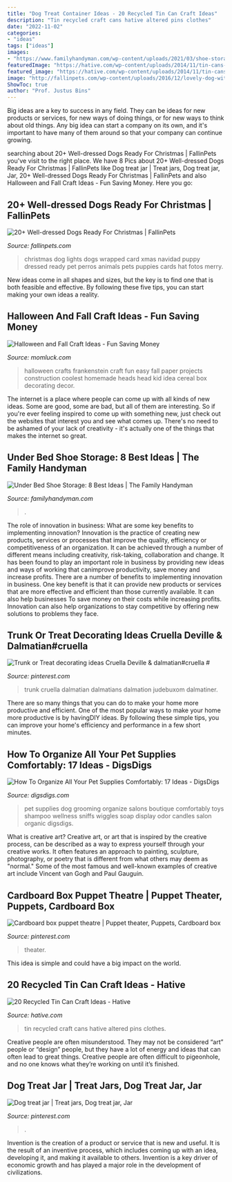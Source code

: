 ```yaml
---
title: "Dog Treat Container Ideas - 20 Recycled Tin Can Craft Ideas"
description: "Tin recycled craft cans hative altered pins clothes"
date: "2022-11-02"
categories:
- "ideas"
tags: ["ideas"]
images:
- "https://www.familyhandyman.com/wp-content/uploads/2021/03/shoe-storage-BurroughsRollingMetalUnderbedStorage.jpg?resize=768"
featuredImage: "https://hative.com/wp-content/uploads/2014/11/tin-cans-ideas/10-altered-tin-can-with-clothes-pins.jpg"
featured_image: "https://hative.com/wp-content/uploads/2014/11/tin-cans-ideas/10-altered-tin-can-with-clothes-pins.jpg"
image: "http://fallinpets.com/wp-content/uploads/2016/12/lovely-dog-with-Christmas-hat-and-lights.jpg"
ShowToc: true
author: "Prof. Justus Bins"
---
```



Big ideas are a key to success in any field. They can be ideas for new products or services, for new ways of doing things, or for new ways to think about old things. Any big idea can start a company on its own, and it's important to have many of them around so that your company can continue growing.

	

		
searching about 20+ Well-dressed Dogs Ready For Christmas | FallinPets you've visit to the right place. We have 8 Pics about 20+ Well-dressed Dogs Ready For Christmas | FallinPets like Dog treat jar | Treat jars, Dog treat jar, Jar, 20+ Well-dressed Dogs Ready For Christmas | FallinPets and also Halloween and Fall Craft Ideas - Fun Saving Money. Here you go:
		
    
## 20+ Well-dressed Dogs Ready For Christmas | FallinPets

<img loading=lazy src="http://fallinpets.com/wp-content/uploads/2016/12/lovely-dog-with-Christmas-hat-and-lights.jpg" onerror="this.onerror=null;this.src='https://tse2.mm.bing.net/th?id=OIP.qE7KghZmNwaKDnu_o4QWGgHaKY&amp;pid=15.1';" alt="20+ Well-dressed Dogs Ready For Christmas | FallinPets">

_Source: fallinpets.com_

>christmas dog lights dogs wrapped card xmas navidad puppy dressed ready pet perros animals pets puppies cards hat fotos merry. 

	

New ideas come in all shapes and sizes, but the key is to find one that is both feasible and effective. By following these five tips, you can start making your own ideas a reality.

    
## Halloween And Fall Craft Ideas - Fun Saving Money

<img loading=lazy src="https://1.bp.blogspot.com/-7f19jU7ae-A/TpBg3Gc5bSI/AAAAAAAAGck/xV7mj732wsk/s1600/DSC03794.jpg" onerror="this.onerror=null;this.src='https://tse4.mm.bing.net/th?id=OIP.LFHL9Y18MzMv0GyZq-tLtAHaNK&amp;pid=15.1';" alt="Halloween and Fall Craft Ideas - Fun Saving Money">

_Source: momluck.com_

>halloween crafts frankenstein craft fun easy fall paper projects construction coolest homemade heads head kid idea cereal box decorating decor. 

	

The internet is a place where people can come up with all kinds of new ideas. Some are good, some are bad, but all of them are interesting. So if you're ever feeling inspired to come up with something new, just check out the websites that interest you and see what comes up. There's no need to be ashamed of your lack of creativity - it's actually one of the things that makes the internet so great.

    
## Under Bed Shoe Storage: 8 Best Ideas | The Family Handyman

<img loading=lazy src="https://www.familyhandyman.com/wp-content/uploads/2021/03/shoe-storage-BurroughsRollingMetalUnderbedStorage.jpg?resize=768" onerror="this.onerror=null;this.src='https://tse2.mm.bing.net/th?id=OIP.CShladGvXWxM5HC86mUJXQHaGg&amp;pid=15.1';" alt="Under Bed Shoe Storage: 8 Best Ideas | The Family Handyman">

_Source: familyhandyman.com_

>. 

	

The role of innovation in business: What are some key benefits to implementing innovation?
Innovation is the practice of creating new products, services or processes that improve the quality, efficiency or competitiveness of an organization. It can be achieved through a number of different means including creativity, risk-taking, collaboration and change. It has been found to play an important role in business by providing new ideas and ways of working that canimprove productivity, save money and increase profits.
There are a number of benefits to implementing innovation in business. One key benefit is that it can provide new products or services that are more effective and efficient than those currently available. It can also help businesses To save money on their costs while increasing profits. Innovation can also help organizations to stay competitive by offering new solutions to problems they face.

    
## Trunk Or Treat Decorating Ideas Cruella Deville &amp; Dalmatian#cruella #

<img loading=lazy src="https://i.pinimg.com/736x/c5/b5/70/c5b5709d9e88143e020dc53a90783157.jpg" onerror="this.onerror=null;this.src='https://tse2.mm.bing.net/th?id=OIP.mqhxBoLjpbPRq7N59oHqJAHaJ4&amp;pid=15.1';" alt="Trunk or Treat decorating ideas Cruella Deville &amp; dalmatian#cruella #">

_Source: pinterest.com_

>trunk cruella dalmatian dalmatians dalmation judebuxom dalmatiner. 

	

There are so many things that you can do to make your home more productive and efficient. One of the most popular ways to make your home more productive is by havingDIY ideas. By following these simple tips, you can improve your home's efficiency and performance in a few short minutes.

    
## How To Organize All Your Pet Supplies Comfortably: 17 Ideas - DigsDigs

<img loading=lazy src="https://www.digsdigs.com/photos/how-to-organize-all-your-pet-supplies-comfortably-ideas-8-554x742.jpg" onerror="this.onerror=null;this.src='https://tse2.mm.bing.net/th?id=OIP.TjPQLUgzVMdbe7w6ouCVnwHaJ6&amp;pid=15.1';" alt="How To Organize All Your Pet Supplies Comfortably: 17 Ideas - DigsDigs">

_Source: digsdigs.com_

>pet supplies dog grooming organize salons boutique comfortably toys shampoo wellness sniffs wiggles soap display odor candles salon organic digsdigs. 

	

What is creative art?
Creative art, or art that is inspired by the creative process, can be described as a way to express yourself through your creative works. It often features an approach to painting, sculpture, photography, or poetry that is different from what others may deem as "normal." Some of the most famous and well-known examples of creative art include Vincent van Gogh and Paul Gauguin.

    
## Cardboard Box Puppet Theatre | Puppet Theater, Puppets, Cardboard Box

<img loading=lazy src="https://i.pinimg.com/originals/66/87/08/668708235243b24bbd16def72b4c218b.jpg" onerror="this.onerror=null;this.src='https://tse2.mm.bing.net/th?id=OIP.Xq5eip_fggLIlyp7nRp1jQHaJ4&amp;pid=15.1';" alt="Cardboard box puppet theatre | Puppet theater, Puppets, Cardboard box">

_Source: pinterest.com_

>theater. 

	

This idea is simple and could have a big impact on the world.

    
## 20 Recycled Tin Can Craft Ideas - Hative

<img loading=lazy src="https://hative.com/wp-content/uploads/2014/11/tin-cans-ideas/10-altered-tin-can-with-clothes-pins.jpg" onerror="this.onerror=null;this.src='https://tse4.mm.bing.net/th?id=OIP.b5gjA-7F8PjTukz7OGJDFgHaH0&amp;pid=15.1';" alt="20 Recycled Tin Can Craft Ideas - Hative">

_Source: hative.com_

>tin recycled craft cans hative altered pins clothes. 

	

Creative people are often misunderstood. They may not be considered “art” people or “design” people, but they have a lot of energy and ideas that can often lead to great things. Creative people are often difficult to pigeonhole, and no one knows what they’re working on until it’s finished.

    
## Dog Treat Jar | Treat Jars, Dog Treat Jar, Jar

<img loading=lazy src="https://i.pinimg.com/originals/ce/31/8c/ce318cffb274add7bc350159c9656ab9.jpg" onerror="this.onerror=null;this.src='https://tse3.mm.bing.net/th?id=OIP.cmGiMGOPr7fH-WQYZEgVOAHaJ4&amp;pid=15.1';" alt="Dog treat jar | Treat jars, Dog treat jar, Jar">

_Source: pinterest.com_

>. 

	

Invention is the creation of a product or service that is new and useful. It is the result of an inventive process, which includes coming up with an idea, developing it, and making it available to others. Invention is a key driver of economic growth and has played a major role in the development of civilizations.

